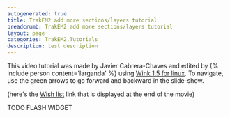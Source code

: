 ```yaml
---
autogenerated: true
title: TrakEM2 add more sections/layers tutorial
breadcrumb: TrakEM2 add more sections/layers tutorial
layout: page
categories: TrakEM2,Tutorials
description: test description
---
```


This video tutorial was made by Javier Cabrera-Chaves and edited by {% include person content='Iarganda' %} using [Wink 1.5 for linux](http://www.debugmode.com/wink/). To navigate, use the green arrows to go forward and backward in the slide-show.

(here's the [Wish list](Wish_list) link that is displayed at the end of the movie)

TODO FLASH WIDGET

 
